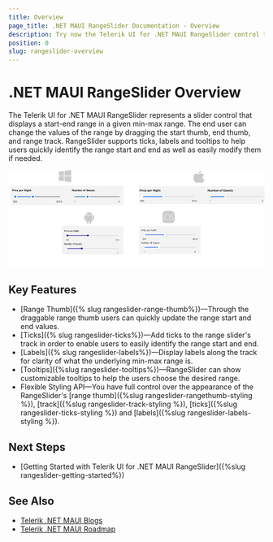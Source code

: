 ```yaml
---
title: Overview
page_title: .NET MAUI RangeSlider Documentation - Overview
description: Try now the Telerik UI for .NET MAUI RangeSlider control to allow users to choose a start-end range in a given min-max range. RangeSlider supports fully customizable ticks, labels and tooltips.
position: 0
slug: rangeslider-overview
---
```


# .NET MAUI RangeSlider Overview

 The Telerik UI for .NET MAUI RangeSlider represents a slider control that displays a start-end range in a given min-max range. The end user can change the values of the range by dragging the start thumb, end thumb, and range track. RangeSlider supports ticks, labels and tooltips to help users quickly identify the range start and end as well as easily modify them if needed. 

![.NET MAUI RangeSlider Overview](images/rangeslider-overview.png)

## Key Features

* [Range Thumb]({% slug rangeslider-range-thumb%})&mdash;Through the draggable range thumb users can quickly update the range start and end values.
* [Ticks]({% slug rangeslider-ticks%})&mdash;Add ticks to the range slider's track in order to enable users to easily identify the range start and end.
* [Labels]({% slug rangeslider-labels%})&mdash;Display labels along the track for clarity of what the underlying min-max range is.
* [Tooltips]({%slug rangeslider-tooltips%})&mdash;RangeSlider can show customizable tooltips to help the users choose the desired range.
* Flexible Styling API&mdash;You have full control over the appearance of the RangeSlider's [range thumb]({%slug rangeslider-rangethumb-styling %}), [track]({%slug rangeslider-track-styling %}), [ticks]({%slug rangeslider-ticks-styling %}) and [labels]({%slug rangeslider-labels-styling %}).

## Next Steps

- [Getting Started with Telerik UI for .NET MAUI RangeSlider]({%slug rangeslider-getting-started%})

## See Also

- [Telerik .NET MAUI Blogs](https://www.telerik.com/forums/maui?tagId=2058)
- [Telerik .NET MAUI Roadmap](https://www.telerik.com/support/whats-new/maui-ui/roadmap)